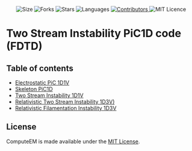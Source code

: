 <!-- Meta-Badges -->
</p>

<p align="center">
    <img alt="Size" src="https://img.shields.io/github/repo-size/cheshirepezz/PiC1d">
  </a>
  <img alt="Forks" src="https://img.shields.io/github/forks/cheshirepezz/PiC1d">
  </a>
  <img alt="Stars" src="https://img.shields.io/github/stars/cheshirepezz/PiC1d">
  </a>
  <img alt="Languages" src="https://img.shields.io/github/languages/count/cheshirepezz/PiC1d">
  </a>
  <a href="https://github.com/cheshirepezz/PiC1d/graphs/contributors">
    <img alt="Contributors" src="https://img.shields.io/github/contributors/cheshirepezz/PiC1d">
  </a>
  <img alt="MIT Licence" src="https://img.shields.io/github/license/cheshirepezz/PiC1d">
  </a>
  
</p>

# Two Stream Instability PiC1D code (FDTD)

## Table of contents
* [Electrostatic PiC 1D1V](https://github.com/cheshirepezz/PiC1d/tree/master/esPiC-1D1V)
* [Skeleton PiC1D](https://github.com/cheshirepezz/PiC1d/tree/master/00-skeleton)
* [Two Stream Instability 1D1V](https://github.com/cheshirepezz/PiC1d/tree/master/01-1d1v)
* [Relativistic Two Stream Instability 1D3V)](https://github.com/cheshirepezz/PiC1d/tree/master/02-rel1d1v)
* [Relativistic Filamentation Instability 1D3V](https://github.com/cheshirepezz/PiC1d/tree/master/03-1d3v)

## License

ComputeEM is made available under the [MIT License](https://github.com/cheshirepezz/PiC1d/blob/master/LICENSE).

